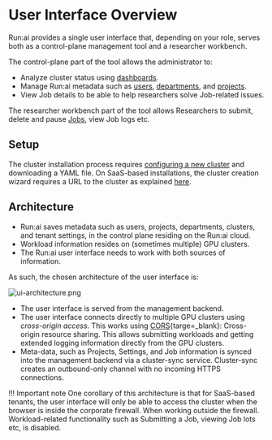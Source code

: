 # User Interface Overview

Run:ai provides a single user interface that, depending on your role, serves both as a control-plane management tool and a researcher workbench. 


The control-plane part of the tool allows the administrator to:

* Analyze cluster status using [dashboards](dashboard-analysis.md).
* Manage Run:ai metadata such as [users](admin-ui-users.md), [departments](department-setup.md), and [projects](project-setup.md). 
* View Job details to be able to help researchers solve Job-related issues.

The researcher workbench part of the tool allows Researchers to submit, delete and pause [Jobs](jobs.md), view Job logs etc.

## Setup
 

The cluster installation process requires [configuring a new cluster](../runai-setup/cluster-setup/cluster-install.md) and downloading a YAML file. 
On SaaS-based installations, the cluster creation wizard requires a URL to the cluster as explained [here](../runai-setup/cluster-setup/cluster-prerequisites.md#).


## Architecture

* Run:ai saves metadata such as users, projects, departments, clusters, and tenant settings, in the control plane residing on the Run:ai cloud.
* Workload information resides on (sometimes multiple) GPU clusters. 
* The Run:ai user interface needs to work with both sources of information. 

As such, the chosen architecture of the user interface is:

![ui-architecture.png](img/ui-architecture.png)

* The user interface is served from the management backend.
* The user interface connects directly to multiple GPU clusters using _cross-origin access_. This works using [CORS](https://developer.mozilla.org/en-US/docs/Web/HTTP/CORS){targe=_blank}: Cross-origin resource sharing. This allows submitting workloads and getting extended logging information directly from the GPU clusters. 
* Meta-data, such as Projects, Settings, and Job information is synced into the management backend via a cluster-sync service. Cluster-sync creates an outbound-only channel with no incoming HTTPS connections.  

!!! Important note
    One corollary of this architecture is that for SaaS-based tenants, the user interface will only be able to access the cluster when the browser is inside the corporate firewall. When working outside the firewall. Workload-related functionality such as Submitting a Job, viewing Job lots etc, is disabled. 

